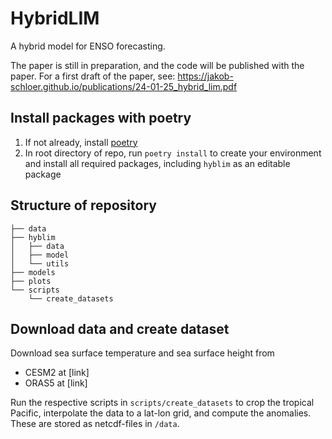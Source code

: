 # HybridLIM

A hybrid model for ENSO forecasting.

The paper is still in preparation, and the code will be published with the paper. For a first draft of the paper, see: 
https://jakob-schloer.github.io/publications/24-01-25_hybrid_lim.pdf


## Install packages with poetry

1. If not already, install [poetry](https://python-poetry.org/docs/#installing-with-the-official-installer)
2. In root directory of repo, run `poetry install` to create your environment and install all required packages, including `hyblim` as an editable package

## Structure of repository

```
├── data
├── hyblim
│   ├── data
│   ├── model
│   └── utils
├── models
├── plots
└── scripts
    └── create_datasets
```


## Download data and create dataset

Download sea surface temperature and sea surface height from
- CESM2 at [link]
- ORAS5 at [link]

Run the respective scripts in `scripts/create_datasets` to crop the tropical Pacific, interpolate the data to a lat-lon grid, and compute the anomalies. These are stored as netcdf-files in `/data`.

